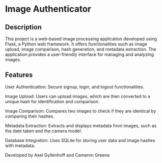 # Image Authenticator
## Description
This project is a web-based image processing application developed using Flask, a Python web framework. It offers functionalities such as image upload, image comparison, hash generation, and metadata extraction. The application provides a user-friendly interface for managing and analyzing images.

## Features
User Authentication: Secure signup, login, and logout functionalities.

Image Upload: Users can upload images, which are then converted to a unique hash for identification and comparison.

Image Comparison: Compares two images to check if they are identical by comparing their hashes.

Metadata Extraction: Extracts and displays metadata from images, such as the date taken and the camera model.

Database Integration: Uses SQLite for storing user data and image hashes with metadata.

Developed by Axel Gyllenhoff and Cameron Greene
